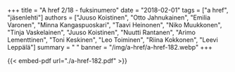 +++
title = "A href 2/18 - fuksinumero"
date = "2018-02-01"
tags = ["a href", "jäsenlehti"]
authors = ["Juuso Koistinen", "Otto Jahnukainen", "Emilia Varonen", "Minna Kangaspuoskari", "Taavi Heinonen", "Niko Muukkonen", "Tinja Vaskelainen", "Juuso Koistinen", "Nuutti Rantanen", "Arimo Lementtinen", "Toni Keskinen", "Leo Toiminen", "Riina Kokkonen", "Leevi Leppälä"]
summary = " "
banner = "/img/a-href/a-href-182.webp"
+++

{{< embed-pdf url="./a-href-182.pdf" >}}
